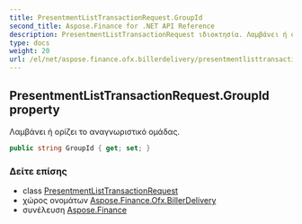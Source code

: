 ```yaml
---
title: PresentmentListTransactionRequest.GroupId
second_title: Aspose.Finance for .NET API Reference
description: PresentmentListTransactionRequest ιδιοκτησία. Λαμβάνει ή ορίζει το αναγνωριστικό ομάδας.
type: docs
weight: 20
url: /el/net/aspose.finance.ofx.billerdelivery/presentmentlisttransactionrequest/groupid/
---
```

## PresentmentListTransactionRequest.GroupId property

Λαμβάνει ή ορίζει το αναγνωριστικό ομάδας.

```csharp
public string GroupId { get; set; }
```

### Δείτε επίσης

* class [PresentmentListTransactionRequest](../)
* χώρος ονομάτων [Aspose.Finance.Ofx.BillerDelivery](../../presentmentlisttransactionrequest/)
* συνέλευση [Aspose.Finance](../../../)


